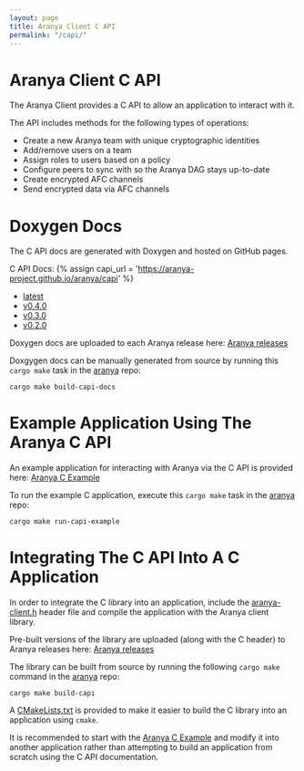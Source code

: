 ```yaml
---
layout: page
title: Aranya Client C API
permalink: "/capi/"
---
```


# Aranya Client C API

The Aranya Client provides a C API to allow an application to interact with it.

The API includes methods for the following types of operations:
- Create a new Aranya team with unique cryptographic identities
- Add/remove users on a team
- Assign roles to users based on a policy
- Configure peers to sync with so the Aranya DAG stays up-to-date
- Create encrypted AFC channels
- Send encrypted data via AFC channels

# Doxygen Docs

The C API docs are generated with Doxygen and hosted on GitHub pages.

<!-- TODO: generate directory tree automatically -->
C API Docs:
{% assign capi_url = 'https://aranya-project.github.io/aranya/capi' %}
<ul>
    <li><a href="{{ capi_url }}/v0.4.0">latest</a></li>
    <li><a href="{{ capi_url }}/v0.4.0">v0.4.0</a></li>
    <li><a href="{{ capi_url }}/v0.3.0">v0.3.0</a></li>
    <li><a href="{{ capi_url }}/v0.2.0">v0.2.0</a></li>
</ul>

Doxygen docs are uploaded to each Aranya release here:
[Aranya releases](https://github.com/aranya-project/aranya/releases)

Doxgygen docs can be manually generated from source by running this `cargo make` task in the [aranya](https://github.com/aranya-project/aranya) repo:
```
cargo make build-capi-docs
```

# Example Application Using The Aranya C API

An example application for interacting with Aranya via the C API is provided here:
[Aranya C Example](https://github.com/aranya-project/aranya/tree/main/examples/c)

To run the example C application, execute this `cargo make` task in the [aranya](https://github.com/aranya-project/aranya) repo:
```
cargo make run-capi-example
```

# Integrating The C API Into A C Application

In order to integrate the C library into an application, include the [aranya-client.h](https://github.com/aranya-project/aranya/blob/main/crates/aranya-client-capi/output/aranya-client.h) header file and compile the application with the Aranya client library.

Pre-built versions of the library are uploaded (along with the C header) to Aranya releases here:
[Aranya releases](https://github.com/aranya-project/aranya/releases)

The library can be built from source by running the following `cargo make` command in the [aranya](https://github.com/aranya-project/aranya) repo:
```
cargo make build-capi
```

A [CMakeLists.txt](https://github.com/aranya-project/aranya/blob/main/examples/c/CMakeLists.txt) is provided to make it easier to build the C library into an application using `cmake`.

It is recommended to start with the [Aranya C Example](https://github.com/aranya-project/aranya/tree/main/examples/c) and modify it into another application rather than attempting to build an application from scratch using the C API documentation. 
